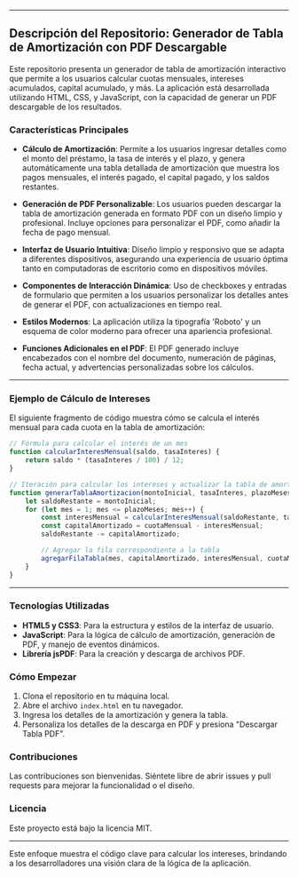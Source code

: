 
---

## Descripción del Repositorio: Generador de Tabla de Amortización con PDF Descargable

Este repositorio presenta un generador de tabla de amortización interactivo que permite a los usuarios calcular cuotas mensuales, intereses acumulados, capital acumulado, y más. La aplicación está desarrollada utilizando HTML, CSS, y JavaScript, con la capacidad de generar un PDF descargable de los resultados.

### Características Principales

- **Cálculo de Amortización**: Permite a los usuarios ingresar detalles como el monto del préstamo, la tasa de interés y el plazo, y genera automáticamente una tabla detallada de amortización que muestra los pagos mensuales, el interés pagado, el capital pagado, y los saldos restantes.

- **Generación de PDF Personalizable**: Los usuarios pueden descargar la tabla de amortización generada en formato PDF con un diseño limpio y profesional. Incluye opciones para personalizar el PDF, como añadir la fecha de pago mensual.

- **Interfaz de Usuario Intuitiva**: Diseño limpio y responsivo que se adapta a diferentes dispositivos, asegurando una experiencia de usuario óptima tanto en computadoras de escritorio como en dispositivos móviles.

- **Componentes de Interacción Dinámica**: Uso de checkboxes y entradas de formulario que permiten a los usuarios personalizar los detalles antes de generar el PDF, con actualizaciones en tiempo real.

- **Estilos Modernos**: La aplicación utiliza la tipografía 'Roboto' y un esquema de color moderno para ofrecer una apariencia profesional. 

- **Funciones Adicionales en el PDF**: El PDF generado incluye encabezados con el nombre del documento, numeración de páginas, fecha actual, y advertencias personalizadas sobre los cálculos.
---
### Ejemplo de Cálculo de Intereses

El siguiente fragmento de código muestra cómo se calcula el interés mensual para cada cuota en la tabla de amortización:

```javascript
// Fórmula para calcular el interés de un mes
function calcularInteresMensual(saldo, tasaInteres) {
    return saldo * (tasaInteres / 100) / 12;
}

// Iteración para calcular los intereses y actualizar la tabla de amortización
function generarTablaAmortizacion(montoInicial, tasaInteres, plazoMeses) {
    let saldoRestante = montoInicial;
    for (let mes = 1; mes <= plazoMeses; mes++) {
        const interesMensual = calcularInteresMensual(saldoRestante, tasaInteres);
        const capitalAmortizado = cuotaMensual - interesMensual;
        saldoRestante -= capitalAmortizado;

        // Agregar la fila correspondiente a la tabla
        agregarFilaTabla(mes, capitalAmortizado, interesMensual, cuotaMensual, saldoRestante);
    }
}
```
---
### Tecnologías Utilizadas

- **HTML5 y CSS3**: Para la estructura y estilos de la interfaz de usuario.
- **JavaScript**: Para la lógica de cálculo de amortización, generación de PDF, y manejo de eventos dinámicos.
- **Librería jsPDF**: Para la creación y descarga de archivos PDF.

### Cómo Empezar

1. Clona el repositorio en tu máquina local.
2. Abre el archivo `index.html` en tu navegador.
3. Ingresa los detalles de la amortización y genera la tabla.
4. Personaliza los detalles de la descarga en PDF y presiona "Descargar Tabla PDF".

### Contribuciones

Las contribuciones son bienvenidas. Siéntete libre de abrir issues y pull requests para mejorar la funcionalidad o el diseño.

### Licencia

Este proyecto está bajo la licencia MIT. 

---

Este enfoque muestra el código clave para calcular los intereses, brindando a los desarrolladores una visión clara de la lógica de la aplicación.
